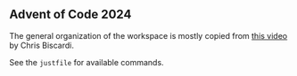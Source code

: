 ## Advent of Code 2024
The general organization of the workspace is mostly copied from [this video](https://www.youtube.com/watch?v=HXWnVnwqluQ) by Chris Biscardi.

See the `justfile` for available commands.
